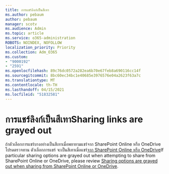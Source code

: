 ```yaml
---
title: การแชร์ลิงก์เป็นสีเทา
ms.author: pebaum
author: pebaum
manager: scotv
ms.audience: Admin
ms.topic: article
ms.service: o365-administration
ROBOTS: NOINDEX, NOFOLLOW
localization_priority: Priority
ms.collection: Adm_O365
ms.custom:
- "9000192"
- "2591"
ms.openlocfilehash: 89c76dc0572a282ea6b70e67feb8a690116cc14f
ms.sourcegitcommit: 8bc60ec34bc1e40685e3976576e04a2623f63a7c
ms.translationtype: MT
ms.contentlocale: th-TH
ms.lasthandoff: 04/15/2021
ms.locfileid: "51832581"
---
```

# <a name="sharing-links-are-grayed-out"></a><span data-ttu-id="44c62-102">การแชร์ลิงก์เป็นสีเทา</span><span class="sxs-lookup"><span data-stu-id="44c62-102">Sharing links are grayed out</span></span>

<span data-ttu-id="44c62-103">ถ้าตัวเลือกการแชร์บางอย่างเป็นสีเทาเมื่อพยายามแชร์จาก SharePoint Online หรือ OneDrive โปรดตรวจทาน ตัวเลือกการแชร์ จะเป็นสีเทาเมื่อแชร์[จาก SharePoint Online หรือ OneDrive](https://docs.microsoft.com/sharepoint/support/administration/sharing-options-grayed-out-when-sharing-from-sharepoint-online-or-onedrive)</span><span class="sxs-lookup"><span data-stu-id="44c62-103">If particular sharing options are grayed out when attempting to share from SharePoint Online or OneDrive, please review [Sharing options are grayed out when sharing from SharePoint Online or OneDrive](https://docs.microsoft.com/sharepoint/support/administration/sharing-options-grayed-out-when-sharing-from-sharepoint-online-or-onedrive).</span></span>
